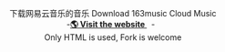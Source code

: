   <p align="center">
    下载网易云音乐的音乐 Download 163music Cloud Music
    <br />
    -<a href="https://ichen.vip/Download-163music/" target="blank"><strong>🌎 Visit the website </strong></a>&nbsp;&nbsp;-&nbsp;&nbsp;
    <br>
    Only HTML is used, Fork is welcome
